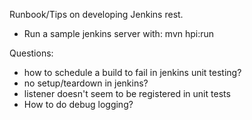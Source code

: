 Runbook/Tips on developing Jenkins rest.

* Run a sample jenkins server with:
    mvn hpi:run


Questions:

* how to schedule a build to fail in jenkins unit testing?
* no setup/teardown in jenkins?
* listener doesn't seem to be registered in unit tests
* How to do debug logging?

